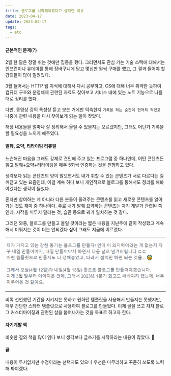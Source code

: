 ```yaml
---
title: 블로그를 시작해야겠다고 생각한 이유
date: 2023-04-17
update: 2023-04-17
tags:
  - etc
---
```


#### 근본적인 문제(?)

2월 한 달은 정말 쉬는 것에만 집중을 했다. 그러면서도 관심 가는 기술 스택에 대해서는 인프런이나 유데미를 통해 장바구니에 담고 몇십만 원씩 구매를 했고, 그 결과 들어야 할 강의들이 많이 밀려있다.

3월 들어서는 HTTP 웹 지식에 대해서 다시 공부하고, CS에 대해 너무 취약한 듯하여 컴퓨터 구조와 운영체제 관련된 자료도 찾아보고 서비스 내에 있는 노트 기능으로 나름대로 정리를 했다.

다만, 동영상 강의 특성상 듣고 보는 거에만 익숙한지 `기록을 하는 순간이 현저히 적었고` 나중에 관련 내용을 다시 찾아보게 되는 일이 잦았다.

해당 내용들을 얼마나 잘 정리해서 올릴 수 있을지는 모르겠지만, 그래도 어딘가 기록을 할 필요성을 느끼게 해주었다.

#### 발췌, 요약, 리라이팅 리츄얼

느슨해진 마음을 그래도 강제로 견인해 주고 있는 프로그램 중 하나인데, 어떤 콘텐츠든 읽고 발췌+요약+리라이팅을 매주 5회씩 인증하는 것을 진행하고 있다.

생각보다 읽는 콘텐츠의 양이 많으면서도 내가 취할 수 있는 콘텐츠가 서로 다르다는 걸 깨닫고 있는 요즘인데, 이걸 계속 하다 보니 개인적으로 블로그를 통해서도 정리를 해봐야겠다는 생각이 들었다.

혼자만 참여하는 게 아니라 다른 분들이 올려주는 콘텐츠를 읽고 새로운 콘텐츠를 알아가는 것도 재미 중 하나이다. 주로 내가 발췌 요약하는 콘텐츠는 자기 계발과 관련된 쪽인데, 시작을 미루지 말라는 것, 습관 등으로 궤가 일치하는 것 같다.

그러던 와중, 블로그를 만들고 올릴 것이라는 짧은 내용을 지난주에 같이 작성했고 계속해서 미뤄지는 것이 더는 안되겠다 싶어 그래도 지금에 이르렀다.

---

![블로그를 만들겠다고 10명 넘는 사람들에게 공포](./make-a-blog.png)

---

비록 선언했던 기간을 지키지는 못하고 원하던 템플릿을 사용해서 만들지는 못했지만, 매우 간단한 스타터 템플릿으로 사용하여 블로그를 만들었다. 이제 글을 쓰고 차차 블로그 커스터마이징과 관련된 살을 붙여나가는 것을 목표로 하고자 한다.

#### 자기계발 책

비슷한 결의 책을 많이 읽다 보니 생각보다 글쓰기를 시작하라는 내용이 많았다. 🫠

#### 끝

내용이 두서없지만 수정이라는 선택지도 있으니 우선은 마무리하고 꾸준히 쓰도록 노력해 봐야겠다.
